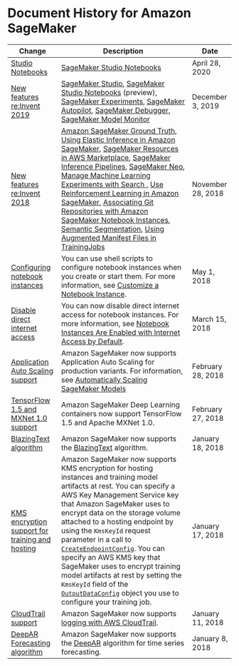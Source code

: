 # Document History for Amazon SageMaker<a name="doc-history"></a>

| Change | Description | Date | 
| --- |--- |--- |
| [Studio Notebooks](https://docs.aws.amazon.com/sagemaker/latest/dg/whatis.html) |  [SageMaker Studio Notebooks](https://docs.aws.amazon.com/sagemaker/latest/dg/notebooks.html)  | April 28, 2020 | 
| [New features re:Invent 2019](https://docs.aws.amazon.com/sagemaker/latest/dg/whatis.html) |  [SageMaker Studio](https://docs.aws.amazon.com/sagemaker/latest/dg/gs-studio.html), [SageMaker Studio Notebooks](https://docs.aws.amazon.com/sagemaker/latest/dg/notebooks.html) \(preview\), [SageMaker Experiments](https://docs.aws.amazon.com/sagemaker/latest/dg/experiments.html), [SageMaker Autopilot](https://docs.aws.amazon.com/sagemaker/latest/dg/autopilot-automate-model-development.html), [SageMaker Debugger](https://docs.aws.amazon.com/sagemaker/latest/dg/train-debugger.html), [SageMaker Model Monitor](https://docs.aws.amazon.com/sagemaker/latest/dg/model-monitor.html)  | December 3, 2019 | 
| [New features re:Invent 2018](https://docs.aws.amazon.com/sagemaker/latest/dg/whatis.html) | [Amazon SageMaker Ground Truth](https://docs.aws.amazon.com/sagemaker/latest/dg/sms.html), [Using Elastic Inference in Amazon SageMaker](https://docs.aws.amazon.com/sagemaker/latest/dg/ei.html), [SageMaker Resources in AWS Marketplace](https://docs.aws.amazon.com/sagemaker/latest/dg/sagemaker-marketplace.html), [SageMaker Inference Pipelines](https://docs.aws.amazon.com/sagemaker/latest/dg/inference-pipelines.html), [SageMaker Neo](https://docs.aws.amazon.com/sagemaker/latest/dg/Neo.html), [Manage Machine Learning Experiments with Search ](https://docs.aws.amazon.com/sagemaker/latest/dg/search.html), [Use Reinforcement Learning in Amazon SageMaker](https://docs.aws.amazon.com/sagemaker/latest/dg/reinforcement-learning.html), [Associating Git Repositories with Amazon SageMaker Notebook Instances](https://docs.aws.amazon.com/sagemaker/latest/dg/nbi-git-repo.html), [Semantic Segmentation](https://docs.aws.amazon.com/sagemaker/latest/dg/semantic-segmentation.html), [Using Augmented Manifest Files in TrainingJobs](https://docs.aws.amazon.com/sagemaker/latest/dg/augmented-manifest.html) | November 28, 2018 | 
| [Configuring notebook instances](https://docs.aws.amazon.com/sagemaker/latest/dg/notebook-lifecycle-config.html) | You can use shell scripts to configure notebook instances when you create or start them\. For more information, see [Customize a Notebook Instance](https://docs.aws.amazon.com/sagemaker/latest/dg/notebook-lifecycle-config.html)\. | May 1, 2018 | 
| [Disable direct internet access](https://docs.aws.amazon.com/sagemaker/latest/dg/appendix-additional-considerations.html#appendix-notebook-and-internet-access) | You can now disable direct internet access for notebook instances\. For more information, see [Notebook Instances Are Enabled with Internet Access by Default](https://docs.aws.amazon.com/sagemaker/latest/dg/appendix-additional-considerations.html#appendix-notebook-and-internet-access)\. | March 15, 2018 | 
| [Application Auto Scaling support](https://docs.aws.amazon.com/sagemaker/latest/dg/endpoint-auto-scaling.html) | Amazon SageMaker now supports Application Auto Scaling for production variants\. For information, see [Automatically Scaling SageMaker Models](https://docs.aws.amazon.com/sagemaker/latest/dg/endpoint-auto-scaling.html) | February 28, 2018 | 
| [TensorFlow 1\.5 and MXNet 1\.0 support](#doc-history) | Amazon SageMaker Deep Learning containers now support TensorFlow 1\.5 and Apache MXNet 1\.0\. | February 27, 2018 | 
| [BlazingText algorithm](https://docs.aws.amazon.com/sagemaker/latest/dg/blazingtext.html) | Amazon SageMaker now supports the [BlazingText](https://docs.aws.amazon.com/sagemaker/latest/dg/blazingtext.html) algorithm\. | January 18, 2018 | 
| [KMS encryption support for training and hosting](https://docs.aws.amazon.com/sagemaker/latest/APIReference/API_CreateEndpointConfig.html) | Amazon SageMaker now supports KMS encryption for hosting instances and training model artifacts at rest\. You can specify a AWS Key Management Service key that Amazon SageMaker uses to encrypt data on the storage volume attached to a hosting endpoint by using the `KmsKeyId` request parameter in a call to [ `CreateEndpointConfig`](https://docs.aws.amazon.com/sagemaker/latest/APIReference/API_CreateEndpointConfig.html)\. You can specify an AWS KMS key that SageMaker uses to encrypt training model artifacts at rest by setting the `KmsKeyId` field of the [ `OutputDataConfig`](https://docs.aws.amazon.com/sagemaker/latest/APIReference/API_OutputDataConfig.html) object you use to configure your training job\. | January 17, 2018 | 
| [CloudTrail support](https://docs.aws.amazon.com/sagemaker/latest/dg/logging-using-cloudtrail.html) | Amazon SageMaker now supports [logging with AWS CloudTrail](https://docs.aws.amazon.com/sagemaker/latest/dg/logging-using-cloudtrail.html)\. | January 11, 2018 | 
| [DeepAR Forecasting algorithm](https://docs.aws.amazon.com/sagemaker/latest/dg/deepar.html) | Amazon SageMaker now supports the [DeepAR](https://docs.aws.amazon.com/sagemaker/latest/dg/deepar.html) algorithm for time series forecasting\. | January 8, 2018 | 